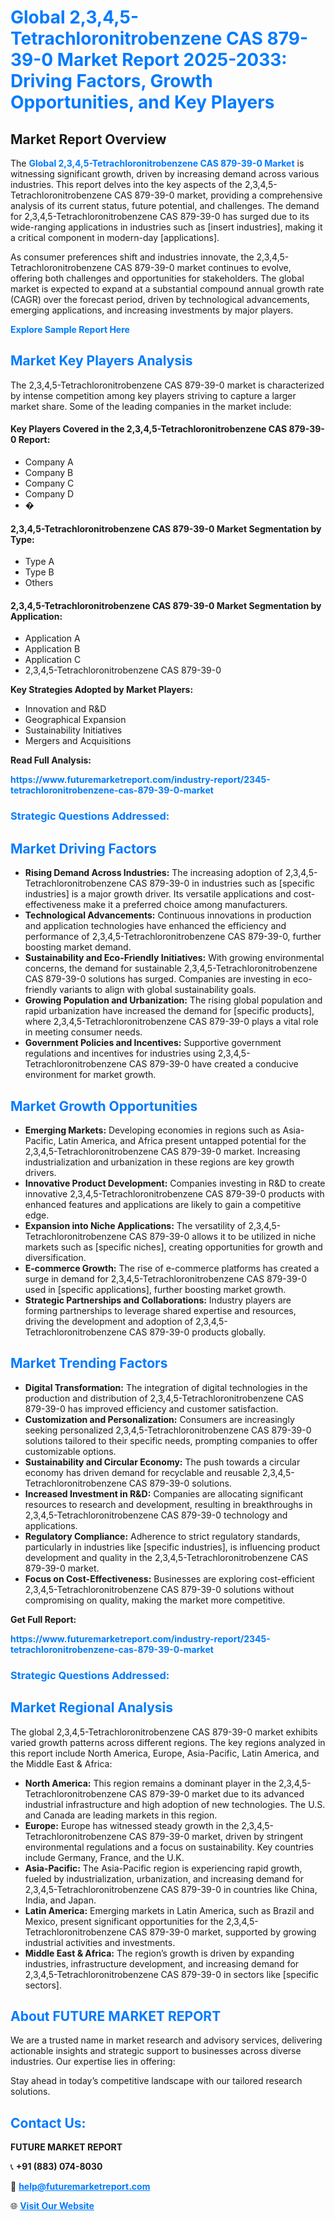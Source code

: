 <h1 style="color: #007BFF;">Global 2,3,4,5-Tetrachloronitrobenzene CAS 879-39-0 Market Report 2025-2033: Driving Factors, Growth Opportunities, and Key Players</h1>

<section id="overview">
<h2>Market Report Overview</h2>
<p>The <a href="https://www.futuremarketreport.com/industry-report/2345-tetrachloronitrobenzene-cas-879-39-0-market" style="color: #007BFF; text-decoration: none;"><strong>Global 2,3,4,5-Tetrachloronitrobenzene CAS 879-39-0 Market</strong></a> is witnessing significant growth, driven by increasing demand across various industries. This report delves into the key aspects of the 2,3,4,5-Tetrachloronitrobenzene CAS 879-39-0 market, providing a comprehensive analysis of its current status, future potential, and challenges. The demand for 2,3,4,5-Tetrachloronitrobenzene CAS 879-39-0 has surged due to its wide-ranging applications in industries such as [insert industries], making it a critical component in modern-day [applications].</p>
<p>As consumer preferences shift and industries innovate, the 2,3,4,5-Tetrachloronitrobenzene CAS 879-39-0 market continues to evolve, offering both challenges and opportunities for stakeholders. The global market is expected to expand at a substantial compound annual growth rate (CAGR) over the forecast period, driven by technological advancements, emerging applications, and increasing investments by major players.</p>
</section>

<section id="overview">
<p><a href="https://www.futuremarketreport.com/request-sample/reportId=111272" style="color: #007BFF; text-decoration: none;"><strong>Explore Sample Report Here</strong></a></p>
</section>

<section id="key-players">
<h2 style="color: #007BFF;">Market Key Players Analysis</h2>
<p>The 2,3,4,5-Tetrachloronitrobenzene CAS 879-39-0 market is characterized by intense competition among key players striving to capture a larger market share. Some of the leading companies in the market include:</p>
<h4>Key Players Covered in the 2,3,4,5-Tetrachloronitrobenzene CAS 879-39-0 Report:</h4>
<ul><li>Company A</li><li>Company B</li><li>Company C</li><li>Company D</li><li>�</li></ul>
<h4>2,3,4,5-Tetrachloronitrobenzene CAS 879-39-0 Market Segmentation by Type:</h4>
<ul><li>Type A</li><li>Type B</li><li>Others</li></ul>

<h4>2,3,4,5-Tetrachloronitrobenzene CAS 879-39-0 Market Segmentation by Application:</h4>
<ul><li>Application A</li><li>Application B</li><li>Application C</li><li>2,3,4,5-Tetrachloronitrobenzene CAS 879-39-0</li></ul>
<p><strong>Key Strategies Adopted by Market Players:</strong></p>
<ul>
<li>Innovation and R&D</li>
<li>Geographical Expansion</li>
<li>Sustainability Initiatives</li>
<li>Mergers and Acquisitions</li>
</ul>
</section>

<section>
<p><strong>Read Full Analysis: </strong></p><a href="https://www.futuremarketreport.com/industry-report/2345-tetrachloronitrobenzene-cas-879-39-0-market" style="color: #007BFF; text-decoration: none;"><strong>https://www.futuremarketreport.com/industry-report/2345-tetrachloronitrobenzene-cas-879-39-0-market</strong></a>
<h3 style="color: #007BFF;">Strategic Questions Addressed:</h3>
</section>

<section id="driving-factors">
<h2 style="color: #007BFF;">Market Driving Factors</h2>
<ul>
<li><strong>Rising Demand Across Industries:</strong> The increasing adoption of 2,3,4,5-Tetrachloronitrobenzene CAS 879-39-0 in industries such as [specific industries] is a major growth driver. Its versatile applications and cost-effectiveness make it a preferred choice among manufacturers.</li>
<li><strong>Technological Advancements:</strong> Continuous innovations in production and application technologies have enhanced the efficiency and performance of 2,3,4,5-Tetrachloronitrobenzene CAS 879-39-0, further boosting market demand.</li>
<li><strong>Sustainability and Eco-Friendly Initiatives:</strong> With growing environmental concerns, the demand for sustainable 2,3,4,5-Tetrachloronitrobenzene CAS 879-39-0 solutions has surged. Companies are investing in eco-friendly variants to align with global sustainability goals.</li>
<li><strong>Growing Population and Urbanization:</strong> The rising global population and rapid urbanization have increased the demand for [specific products], where 2,3,4,5-Tetrachloronitrobenzene CAS 879-39-0 plays a vital role in meeting consumer needs.</li>
<li><strong>Government Policies and Incentives:</strong> Supportive government regulations and incentives for industries using 2,3,4,5-Tetrachloronitrobenzene CAS 879-39-0 have created a conducive environment for market growth.</li>
</ul>
</section>

<section id="growth-opportunities">
<h2 style="color: #007BFF;">Market Growth Opportunities</h2>
<ul>
<li><strong>Emerging Markets:</strong> Developing economies in regions such as Asia-Pacific, Latin America, and Africa present untapped potential for the 2,3,4,5-Tetrachloronitrobenzene CAS 879-39-0 market. Increasing industrialization and urbanization in these regions are key growth drivers.</li>
<li><strong>Innovative Product Development:</strong> Companies investing in R&D to create innovative 2,3,4,5-Tetrachloronitrobenzene CAS 879-39-0 products with enhanced features and applications are likely to gain a competitive edge.</li>
<li><strong>Expansion into Niche Applications:</strong> The versatility of 2,3,4,5-Tetrachloronitrobenzene CAS 879-39-0 allows it to be utilized in niche markets such as [specific niches], creating opportunities for growth and diversification.</li>
<li><strong>E-commerce Growth:</strong> The rise of e-commerce platforms has created a surge in demand for 2,3,4,5-Tetrachloronitrobenzene CAS 879-39-0 used in [specific applications], further boosting market growth.</li>
<li><strong>Strategic Partnerships and Collaborations:</strong> Industry players are forming partnerships to leverage shared expertise and resources, driving the development and adoption of 2,3,4,5-Tetrachloronitrobenzene CAS 879-39-0 products globally.</li>
</ul>
</section>

<section id="trending-factors">
<h2 style="color: #007BFF;">Market Trending Factors</h2>
<ul>
<li><strong>Digital Transformation:</strong> The integration of digital technologies in the production and distribution of 2,3,4,5-Tetrachloronitrobenzene CAS 879-39-0 has improved efficiency and customer satisfaction.</li>
<li><strong>Customization and Personalization:</strong> Consumers are increasingly seeking personalized 2,3,4,5-Tetrachloronitrobenzene CAS 879-39-0 solutions tailored to their specific needs, prompting companies to offer customizable options.</li>
<li><strong>Sustainability and Circular Economy:</strong> The push towards a circular economy has driven demand for recyclable and reusable 2,3,4,5-Tetrachloronitrobenzene CAS 879-39-0 solutions.</li>
<li><strong>Increased Investment in R&D:</strong> Companies are allocating significant resources to research and development, resulting in breakthroughs in 2,3,4,5-Tetrachloronitrobenzene CAS 879-39-0 technology and applications.</li>
<li><strong>Regulatory Compliance:</strong> Adherence to strict regulatory standards, particularly in industries like [specific industries], is influencing product development and quality in the 2,3,4,5-Tetrachloronitrobenzene CAS 879-39-0 market.</li>
<li><strong>Focus on Cost-Effectiveness:</strong> Businesses are exploring cost-efficient 2,3,4,5-Tetrachloronitrobenzene CAS 879-39-0 solutions without compromising on quality, making the market more competitive.</li>
</ul>
</section>

<section>
<p><strong>Get Full Report: </strong></p><a href="https://www.futuremarketreport.com/industry-report/2345-tetrachloronitrobenzene-cas-879-39-0-market" style="color: #007BFF; text-decoration: none;"><strong>https://www.futuremarketreport.com/industry-report/2345-tetrachloronitrobenzene-cas-879-39-0-market</strong></a>
<h3 style="color: #007BFF;">Strategic Questions Addressed:</h3>
</section>


<section id="regional-analysis">
<h2 style="color: #007BFF;">Market Regional Analysis</h2>
<p>The global 2,3,4,5-Tetrachloronitrobenzene CAS 879-39-0 market exhibits varied growth patterns across different regions. The key regions analyzed in this report include North America, Europe, Asia-Pacific, Latin America, and the Middle East & Africa:</p>
<ul>
<li><strong>North America:</strong> This region remains a dominant player in the 2,3,4,5-Tetrachloronitrobenzene CAS 879-39-0 market due to its advanced industrial infrastructure and high adoption of new technologies. The U.S. and Canada are leading markets in this region.</li>
<li><strong>Europe:</strong> Europe has witnessed steady growth in the 2,3,4,5-Tetrachloronitrobenzene CAS 879-39-0 market, driven by stringent environmental regulations and a focus on sustainability. Key countries include Germany, France, and the U.K.</li>
<li><strong>Asia-Pacific:</strong> The Asia-Pacific region is experiencing rapid growth, fueled by industrialization, urbanization, and increasing demand for 2,3,4,5-Tetrachloronitrobenzene CAS 879-39-0 in countries like China, India, and Japan.</li>
<li><strong>Latin America:</strong> Emerging markets in Latin America, such as Brazil and Mexico, present significant opportunities for the 2,3,4,5-Tetrachloronitrobenzene CAS 879-39-0 market, supported by growing industrial activities and investments.</li>
<li><strong>Middle East & Africa:</strong> The region’s growth is driven by expanding industries, infrastructure development, and increasing demand for 2,3,4,5-Tetrachloronitrobenzene CAS 879-39-0 in sectors like [specific sectors].</li>
</ul>
</section>

<footer>
<h2 style="color: #007BFF;">About FUTURE MARKET REPORT</h2>
<p>We are a trusted name in market research and advisory services, delivering actionable insights and strategic support to businesses across diverse industries. Our expertise lies in offering:</p>

<p>Stay ahead in today’s competitive landscape with our tailored research solutions.</p>

<h2 style="color: #007BFF;">Contact Us:</h2>
<p><strong>FUTURE MARKET REPORT</strong></p>
<p>📞 <strong>+91 (883) 074-8030</strong></p>
<p>📧 <strong><a href="mailto:help@futuremarketreport.com" style="color: #007BFF;">help@futuremarketreport.com</a></strong></p>
<p>🌐 <strong><a href="https://www.futuremarketreport.com/" style="color: #007BFF;">Visit Our Website</a></strong></p>
</footer>